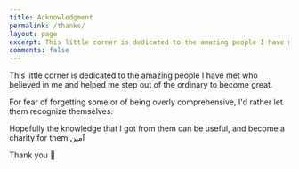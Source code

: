 ```yaml
---
title: Acknowledgment
permalink: /thanks/
layout: page
excerpt: This little corner is dedicated to the amazing people I have met who believed in me and helped me step out of the ordinary to become great.
comments: false
---
```


This little corner is dedicated to the amazing people I have met who believed in me and helped me step out of the ordinary to become great.

For fear of forgetting some or of being overly comprehensive, I'd rather let them recognize themselves.

Hopefully the knowledge that I got from them can be useful, and become a charity for them آمين

Thank you 🫶